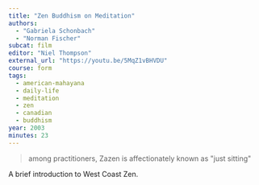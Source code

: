 ```yaml
---
title: "Zen Buddhism on Meditation"
authors:
  - "Gabriela Schonbach"
  - "Norman Fischer"
subcat: film
editor: "Niel Thompson"
external_url: "https://youtu.be/5MqZ1vBHVDU"
course: form
tags:
  - american-mahayana
  - daily-life
  - meditation
  - zen
  - canadian
  - buddhism
year: 2003
minutes: 23
---
```


> among practitioners, Zazen is affectionately known as "just sitting"

A brief introduction to West Coast Zen.
